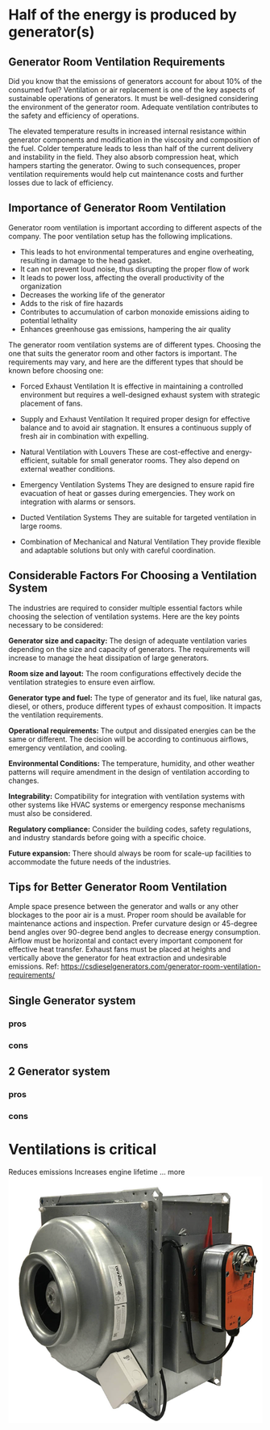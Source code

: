 # Half of the energy is produced by generator(s)

## Generator Room Ventilation Requirements


Did you know that the emissions of generators account for about 10% of the consumed fuel? Ventilation or air replacement is one of the key aspects of sustainable operations of generators. It must be well-designed considering the environment of the generator room. Adequate ventilation contributes to the safety and efficiency of operations. 

The elevated temperature results in increased internal resistance within generator components and modification in the viscosity and composition of the fuel. Colder temperature leads to less than half of the current delivery and instability in the field. They also absorb compression heat, which hampers starting the generator. Owing to such consequences, proper ventilation requirements would help cut maintenance costs and further losses due to lack of efficiency. 

## Importance of Generator Room Ventilation 
Generator room ventilation is important according to different aspects of the company. The poor ventilation setup has the following implications. 

- This leads to hot environmental temperatures and engine overheating, resulting in damage to the head gasket. 
- It can not prevent loud noise, thus disrupting the proper flow of work 
- It leads to power loss, affecting the overall productivity of the organization 
- Decreases the working life of the generator  
- Adds to the risk of fire hazards 
- Contributes to accumulation of carbon monoxide emissions aiding to potential lethality 
- Enhances greenhouse gas emissions, hampering the air quality 

The generator room ventilation systems are of different types. Choosing the one that suits the generator room and other factors is important. The requirements may vary, and here are the different types that should be known before choosing one: 

- Forced Exhaust Ventilation
It is effective in maintaining a controlled environment but requires a well-designed exhaust system with strategic placement of fans.

- Supply and Exhaust Ventilation
It required proper design for effective balance and to avoid air stagnation. It ensures a continuous supply of fresh air in combination with expelling.

- Natural Ventilation with Louvers
These are cost-effective and energy-efficient, suitable for small generator rooms. They also depend on external weather conditions. 

- Emergency Ventilation Systems
They are designed to ensure rapid fire evacuation of heat or gasses during emergencies. They work on integration with alarms or sensors. 

- Ducted Ventilation Systems 
They are suitable for targeted ventilation in large rooms. 

- Combination of Mechanical and Natural Ventilation
They provide flexible and adaptable solutions but only with careful coordination. 

## Considerable Factors For Choosing a Ventilation System
The industries are required to consider multiple essential factors while choosing the selection of ventilation systems. Here are the key points necessary to be considered: 

**Generator size and capacity:** The design of adequate ventilation varies depending on the size and capacity of generators. The requirements will increase to manage the heat dissipation of large generators. 

**Room size and layout:** The room configurations effectively decide the ventilation strategies to ensure even airflow. 

**Generator type and fuel:** The type of generator and its fuel, like natural gas, diesel, or others, produce different types of exhaust composition. It impacts the ventilation requirements. 

**Operational requirements:** The output and dissipated energies can be the same or different. The decision will be according to continuous airflows, emergency ventilation, and cooling. 

**Environmental Conditions:** The temperature, humidity, and other weather patterns will require amendment in the design of ventilation according to changes. 

**Integrability:** Compatibility for integration with ventilation systems with other systems like HVAC systems or emergency response mechanisms must also be considered. 

**Regulatory compliance:** Consider the building codes, safety regulations, and industry standards before going with a specific choice. 

**Future expansion:** There should always be room for scale-up facilities to accommodate the future needs of the industries. 


## Tips for Better Generator Room Ventilation
Ample space presence between the generator and walls or any other blockages to the poor air is a must. 
Proper room should be available for maintenance actions and inspection.
Prefer curvature design or 45-degree bend angles over 90-degree bend angles to decrease energy consumption.
Airflow must be horizontal and contact every important component for effective heat transfer. 
Exhaust fans must be placed at heights and vertically above the generator for heat extraction and undesirable emissions.
Ref:
https://csdieselgenerators.com/generator-room-ventilation-requirements/

## Single Generator system

### pros

### cons

## 2 Generator system

### pros

### cons

# Ventilations is critical
Reduces emissions
Increases engine lifetime
... more 
![alt text](image.png)